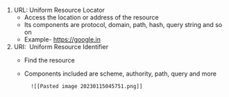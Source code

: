 1. URL: Uniform Resource Locator
	- Access the location or address of the resource
	- Its components are protocol, domain, path, hash, query string and so on
	- Example- https://google.in
1. URI:  Uniform Resource Identifier
	- Find the resource
	- Components included are scheme, authority, path, query and more

			![[Pasted image 20230115045751.png]]
			
